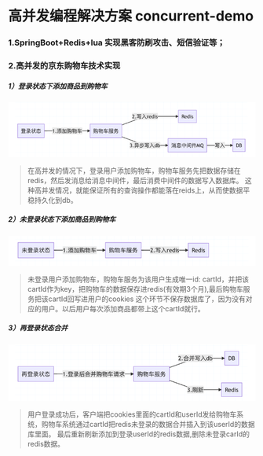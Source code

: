 
# 高并发编程解决方案 concurrent-demo

### 1.SpringBoot+Redis+lua 实现黑客防刷攻击、短信验证等；

### 2.高并发的京东购物车技术实现
##### 1）登录状态下添加商品到购物车
![img.png](img.png)
>在高并发的情况下，登录用户添加购物车，购物车服务先把数据存储在redis，然后发消息给消息中间件，最后消费中间件的数据写入数据库。
这种高并发情况，就能保证所有的查询操作都能落在reids上，从而使数据平稳持久化到db。
##### 2）未登录状态下添加商品到购物车
![img_1.png](img_1.png)
>未登录用户添加购物车，购物车服务为该用户生成唯一id: cartId，并把该cartId作为key，把购物车的数据保存进redis(有效期3个月),最后购物车服务把该cartId回写进用户的cookies
这个环节不保存数据库了，因为没有对应的用户。以后用户每次添加商品都带上这个cartId就行。
##### 3）再登录状态合并
![img_2.png](img_2.png)
>用户登录成功后，客户端把cookies里面的cartId和userId发给购物车系统，购物车系统通过cartId把redis未登录的数据合并插入到该userId的数据库里面。
最后重新刷新添加到登录userId的redis数据,删除未登录carId的redis数据。

